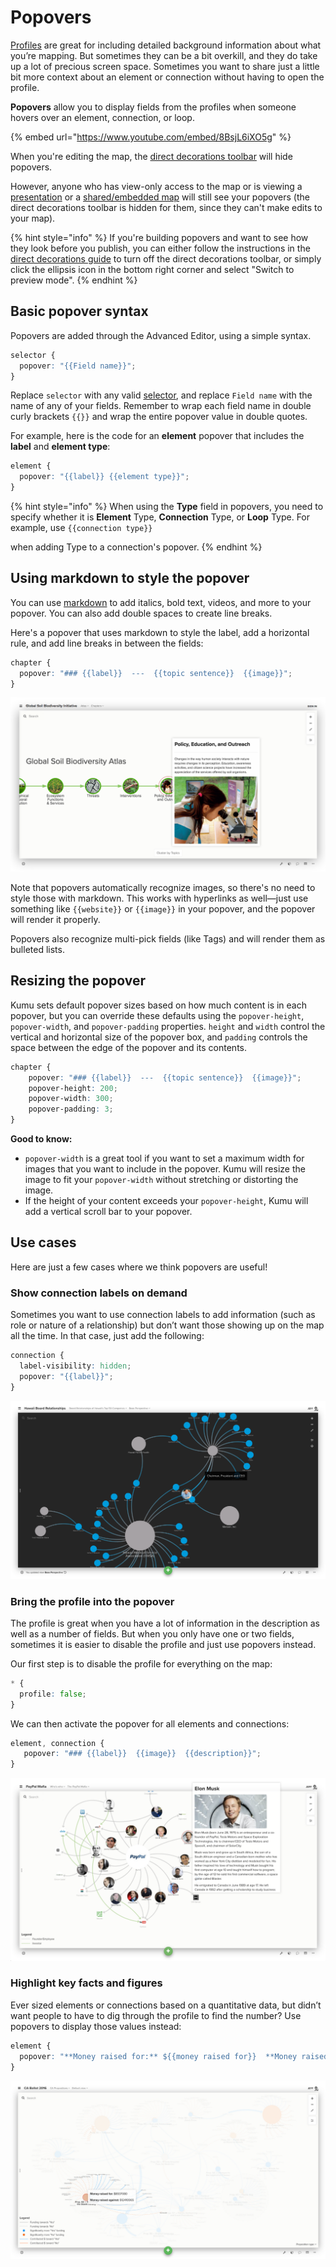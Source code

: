 # Popovers

[Profiles](profiles.md) are great for including detailed background information about what you’re mapping. But sometimes they can be a bit overkill, and they do take up a lot of precious screen space. Sometimes you want to share just a little bit more context about an element or connection without having to open the profile.

**Popovers** allow you to display fields from the profiles when someone hovers over an element, connection, or loop.

{% embed url="https://www.youtube.com/embed/8BsjL6iXO5g" %}

When you're editing the map, the [direct decorations toolbar](direct-decorations.md) will hide popovers.

However, anyone who has view-only access to the map or is viewing a [presentation](presentations.md) or a [shared/embedded map](share-and-embed.md) will still see your popovers (the direct decorations toolbar is hidden for them, since they can't make edits to your map).

{% hint style="info" %}
If you're building popovers and want to see how they look before you publish, you can either follow the instructions in the [direct decorations guide](direct-decorations.md) to turn off the direct decorations toolbar, or simply click the ellipsis icon in the bottom right corner and select "Switch to preview mode".
{% endhint %}

## Basic popover syntax

Popovers are added through the Advanced Editor, using a simple syntax.

```scss
selector {
  popover: "{{Field name}}";
}
```

Replace `selector` with any valid [selector](selectors.md), and replace `Field name` with the name of any of your fields. Remember to wrap each field name in double curly brackets `{{}}` and wrap the entire popover value in double quotes.

For example, here is the code for an **element** popover that includes the **label** and **element type**:

```scss
element {
  popover: "{{label}} {{element type}}";
}
```

{% hint style="info" %}
When using the **Type** field in popovers, you need to specify whether it is **Element** Type, **Connection** Type, or **Loop** Type. For example, use `{{connection type}}`

when adding Type to a connection's popover.
{% endhint %}

## Using markdown to style the popover

You can use [markdown](markdown.md) to add italics, bold text, videos, and more to your popover. You can also add double spaces to create line breaks.

Here's a popover that uses markdown to style the label, add a horizontal rule, and add line breaks in between the fields:

```scss
chapter {
  popover: "### {{label}}  ---  {{topic sentence}}  {{image}}";
}
```

![](../images/soil-biodiversity-markdown-popover.png)

Note that popovers automatically recognize images, so there's no need to style those with markdown. This works with hyperlinks as well—just use something like `{{website}}` or `{{image}}` in your popover, and the popover will render it properly.

Popovers also recognize multi-pick fields (like Tags) and will render them as bulleted lists.

## Resizing the popover

Kumu sets default popover sizes based on how much content is in each popover, but you can override these defaults using the `popover-height`, `popover-width`, and `popover-padding` properties. `height` and `width` control the vertical and horizontal size of the popover box, and `padding` controls the space between the edge of the popover and its contents.

```scss
chapter {
    popover: "### {{label}}  ---  {{topic sentence}}  {{image}}";
    popover-height: 200;
    popover-width: 300;
    popover-padding: 3;
}
```

**Good to know:**

* `popover-width` is a great tool if you want to set a maximum width for images that you want to include in the popover. Kumu will resize the image to fit your `popover-width` without stretching or distorting the image.
* If the height of your content exceeds your `popover-height`, Kumu will add a vertical scroll bar to your popover.

## Use cases

Here are just a few cases where we think popovers are useful!

### Show connection labels on demand

Sometimes you want to use connection labels to add information (such as role or nature of a relationship) but don’t want those showing up on the map all the time. In that case, just add the following:

```scss
connection {
  label-visibility: hidden;
  popover: "{{label}}";
}
```

![](../images/hawaii-board-connection-popover.png)

### Bring the profile into the popover

The profile is great when you have a lot of information in the description as well as a number of fields. But when you only have one or two fields, sometimes it is easier to disable the profile and just use popovers instead.

Our first step is to disable the profile for everything on the map:

```scss
* {
  profile: false;
}
```

We can then activate the popover for all elements and connections:

```scss
element, connection {
   popover: "### {{label}}  {{image}}  {{description}}";
}
```

![](../images/elon-musk-profile-popover.png)

### Highlight key facts and figures

Ever sized elements or connections based on a quantitative data, but didn’t want people to have to dig through the profile to find the number? Use popovers to display those values instead:

```scss
element {
  popover: "**Money raised for:** ${{money raised for}}  **Money raised against:** ${{money raised against}}"
}
```

![](../images/ca-ballot-quantitative-popover.png)
